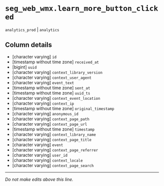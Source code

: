 # `seg_web_wmx.learn_more_button_clicked`
`analytics_prod` | `analytics`

## Column details
* [character varying] `id`
* [timestamp without time zone] `received_at`
* [bigint]    `uuid`
* [character varying] `context_library_version`
* [character varying] `context_user_agent`
* [character varying] `event_text`
* [timestamp without time zone] `sent_at`
* [timestamp without time zone] `uuid_ts`
* [character varying] `context_event_location`
* [character varying] `context_ip`
* [timestamp without time zone] `original_timestamp`
* [character varying] `anonymous_id`
* [character varying] `context_page_path`
* [character varying] `context_page_url`
* [timestamp without time zone] `timestamp`
* [character varying] `context_library_name`
* [character varying] `context_page_title`
* [character varying] `event`
* [character varying] `context_page_referrer`
* [character varying] `user_id`
* [character varying] `context_locale`
* [character varying] `context_page_search`

-------------------------------------------------------------------------------
*Do not make edits above this line.*
